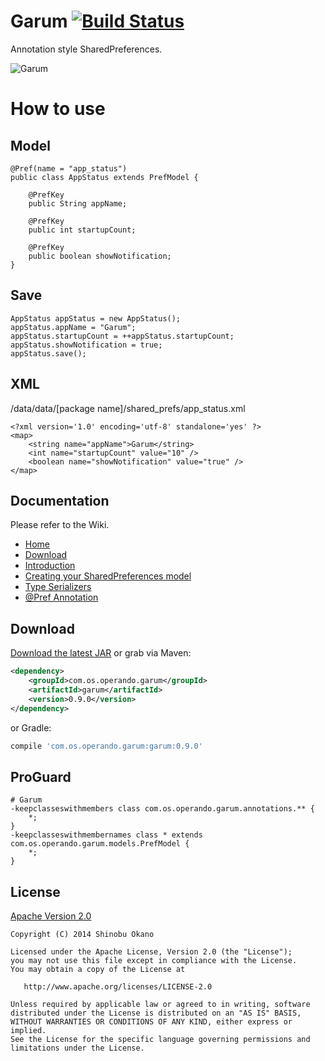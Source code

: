 # Garum [![Build Status](https://travis-ci.org/operando/Garum.svg?branch=master)](https://travis-ci.org/operando/Garum)

Annotation style SharedPreferences.

![Garum](image_garum.jpg)

# How to use

## Model

```
@Pref(name = "app_status")
public class AppStatus extends PrefModel {

    @PrefKey
    public String appName;

    @PrefKey
    public int startupCount;

    @PrefKey
    public boolean showNotification;
}
```

## Save

```
AppStatus appStatus = new AppStatus();
appStatus.appName = "Garum";
appStatus.startupCount = ++appStatus.startupCount;
appStatus.showNotification = true;
appStatus.save();
```

## XML

/data/data/[package name]/shared_prefs/app_status.xml

```
<?xml version='1.0' encoding='utf-8' standalone='yes' ?>
<map>
    <string name="appName">Garum</string>
    <int name="startupCount" value="10" />
    <boolean name="showNotification" value="true" />
</map>

```

## Documentation

Please refer to the Wiki.

* [Home](https://github.com/operando/Garum/wiki)
* [Download](https://github.com/operando/Garum/wiki/Download)
* [Introduction](https://github.com/operando/Garum/wiki/Introduction)
* [Creating your SharedPreferences model](https://github.com/operando/Garum/wiki/Creating-your-SharedPreferences-model)
* [Type Serializers](https://github.com/operando/Garum/wiki/Type-serializers)
* [@Pref Annotation](https://github.com/operando/Garum/wiki/@Pref-Annotation)

## Download

[Download the latest JAR][1] or grab via Maven:
```xml
<dependency>
    <groupId>com.os.operando.garum</groupId>
    <artifactId>garum</artifactId>
    <version>0.9.0</version>
</dependency>
```

or Gradle:
```groovy
compile 'com.os.operando.garum:garum:0.9.0'
```

## ProGuard

```
# Garum
-keepclasseswithmembers class com.os.operando.garum.annotations.** {
    *;
}
-keepclasseswithmembernames class * extends com.os.operando.garum.models.PrefModel {
    *;
}
```

## License

[Apache Version 2.0](http://www.apache.org/licenses/LICENSE-2.0.html)

    Copyright (C) 2014 Shinobu Okano

    Licensed under the Apache License, Version 2.0 (the "License");
    you may not use this file except in compliance with the License.
    You may obtain a copy of the License at

       http://www.apache.org/licenses/LICENSE-2.0

    Unless required by applicable law or agreed to in writing, software
    distributed under the License is distributed on an "AS IS" BASIS,
    WITHOUT WARRANTIES OR CONDITIONS OF ANY KIND, either express or implied.
    See the License for the specific language governing permissions and
    limitations under the License.

[1]: https://search.maven.org/remote_content?g=com.github.operando&a=garum&v=LATEST
